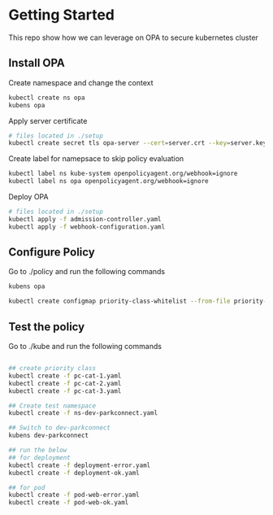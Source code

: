 # Getting Started
This repo show how we can leverage on OPA to secure kubernetes cluster



## Install OPA

Create namespace and change the context

```bash 
kubectl create ns opa
kubens opa
```

Apply server certificate 

```bash 
# files located in ./setup
kubectl create secret tls opa-server --cert=server.crt --key=server.key 
```

Create label for namepsace to skip policy evaluation
 
```bash 
kubectl label ns kube-system openpolicyagent.org/webhook=ignore
kubectl label ns opa openpolicyagent.org/webhook=ignore
```

Deploy OPA
```bash 
# files located in ./setup
kubectl apply -f admission-controller.yaml 
kubectl apply -f webhook-configuration.yaml 
```

## Configure Policy 

Go to ./policy and run the following commands

```bash 
kubens opa

kubectl create configmap priority-class-whitelist --from-file priority-check.rego
```

## Test the policy
Go to ./kube and run the following commands



```bash 

## create priority class
kubectl create -f pc-cat-1.yaml
kubectl create -f pc-cat-2.yaml
kubectl create -f pc-cat-3.yaml

## Create test namespace
kubectl create -f ns-dev-parkconnect.yaml

## Switch to dev-parkconnect
kubens dev-parkconnect

## run the below 
## for deployment
kubectl create -f deployment-error.yaml
kubectl create -f deployment-ok.yaml

## for pod 
kubectl create -f pod-web-error.yaml
kubectl create -f pod-web-ok.yaml
```


